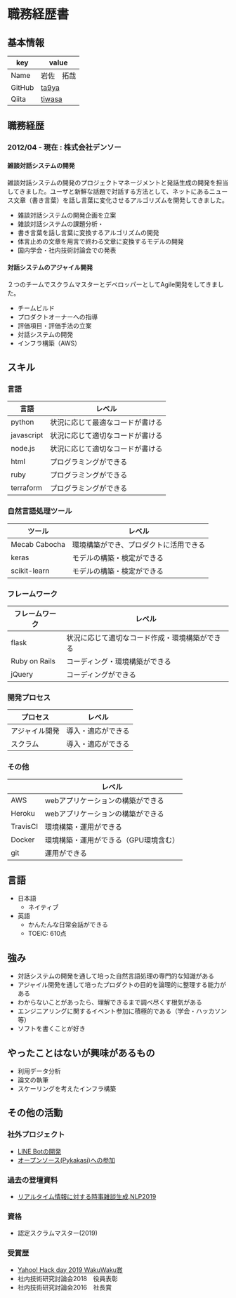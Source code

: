 # 職務経歴書

## 基本情報

| key    | value                              |
| ------ | ---------------------------------- |
| Name   | 岩佐　拓哉                              |
| GitHub | [ta9ya](https://github.com/ta9ya)  |
| Qiita  | [tiwasa](https://qiita.com/tiwasa) |

## 職務経歴

### 2012/04 - 現在 : 株式会社デンソー

#### 雑談対話システムの開発

雑談対話システムの開発のプロジェクトマネージメントと発話生成の開発を担当してきました。ユーザと新鮮な話題で対話する方法として、ネットにあるニュース文章（書き言葉）を話し言葉に変化させるアルゴリズムを開発してきました。

- 雑談対話システムの開発企画を立案
- 雑談対話システムの課題分析・
- 書き言葉を話し言葉に変換するアルゴリズムの開発
- 体言止めの文章を用言で終わる文章に変換するモデルの開発
- 国内学会・社内技術討論会での発表

#### 対話システムのアジャイル開発

２つのチームでスクラムマスターとデベロッパーとしてAgile開発をしてきました。

- チームビルド
- プロダクトオーナーへの指導
- 評価項目・評価手法の立案
- 対話システムの開発
- インフラ構築（AWS）

<div style="page-break-before:always"></div>

## スキル
### 言語

| 言語         | レベル              |
| ---------- | ---------------- |
| python     | 状況に応じて最適なコードが書ける |
| javascript | 状況に応じて適切なコードが書ける |
| node.js    | 状況に応じて適切なコードが書ける |
| html       | プログラミングができる      |
| ruby       | プログラミングができる      |
| terraform  | プログラミングができる      |

### 自然言語処理ツール

| ツール           | レベル                 |
| ------------- | ------------------- |
| Mecab Cabocha | 環境構築ができ、プロダクトに活用できる |
| keras         | モデルの構築・検定ができる       |
| scikit-learn  | モデルの構築・検定ができる       |

### フレームワーク

| フレームワーク       | レベル                   |
| ------------- | --------------------- |
| flask         | 状況に応じて適切なコード作成・環境構築ができる |
| Ruby on Rails | コーディング・環境構築ができる       |
| jQuery        | コーディングができる            |

### 開発プロセス

| プロセス    | レベル       |
| ------- | --------- |
| アジャイル開発 | 導入・適応ができる |
| スクラム    | 導入・適応ができる |

<div style="page-break-before:always"></div>

### その他

|        | レベル                  |
| ------ | -------------------- |
| AWS    | webアプリケーションの構築ができる   |
| Heroku | webアプリケーションの構築ができる   |
| TravisCI | 環境構築・運用ができる |
| Docker | 環境構築・運用ができる（GPU環境含む） |
| git    | 運用ができる               |

<div style="page-break-before:always"></div>

## 言語

- 日本語
  - ネイティブ
- 英語
  - かんたんな日常会話ができる
  - TOEIC: 610点

## 強み

- 対話システムの開発を通して培った自然言語処理の専門的な知識がある
- アジャイル開発を通して培ったプロダクトの目的を論理的に整理する能力がある
- わからないことがあったら、理解できるまで調べ尽くす根気がある
- エンジニアリングに関するイベント参加に積極的である（学会・ハッカソン等）
- ソフトを書くことが好き

## やったことはないが興味があるもの

- 利用データ分析
- 論文の執筆
- スケーリングを考えたインフラ構築

## その他の活動

### 社外プロジェクト
- [LINE Botの開発](https://qiita.com/tiwasa/items/d1254d0c4252ff313771)
- [オープンソース(Pykakasi)への参加](https://pykakasi.readthedocs.io/en/latest/authors.html)

### 過去の登壇資料
- [リアルタイム情報に対する時事雑談生成,NLP2019](https://www.anlp.jp/proceedings/annual_meeting/2019/pdf_dir/P5-24.pdf)

### 資格
- 認定スクラムマスター(2019)

### 受賞歴
- [Yahoo! Hack day 2019 WakuWaku賞](https://hackday.jp/)
- 社内技術研究討論会2018　役員表彰
- 社内技術研究討論会2016　社長賞
